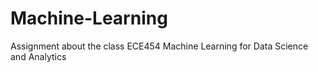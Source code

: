 # Machine-Learning
Assignment about the class ECE454 Machine Learning for Data Science and Analytics
